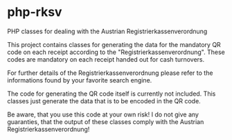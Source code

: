 # php-rksv
PHP classes for dealing with the Austrian Registrierkassenverordnung

This project contains classes for generating the data for the mandatory QR code on each receipt according to the "Registrierkassenverordnung". These codes are mandatory on each receipt handed out for cash turnovers.

For further details of the Registrierkassenverordnung please refer to the informations found by your favorite search engine.

The code for generating the QR code itself is currently not included. This classes just generate the data that is to be encoded in the QR code.

Be aware, that you use this code at your own risk! I do not give any guaranties, that the output of these classes comply with the Austrian Registrierkassenverordnung!
